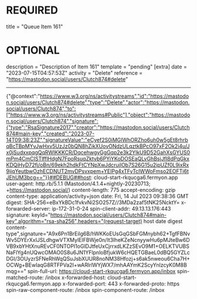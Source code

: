 
# REQUIRED
title = "Queue Item 161"
# OPTIONAL
description = "Description of Item 161"
template = "pending"
[extra]
date = "2023-07-15T04:57:53Z"
activity = "Delete"
reference = "https://mastodon.social/users/Clutch874#delete"

---
{"@context":"https://www.w3.org/ns/activitystreams","id":"https://mastodon.social/users/Clutch874#delete","type":"Delete","actor":"https://mastodon.social/users/Clutch874","to":["https://www.w3.org/ns/activitystreams#Public"],"object":"https://mastodon.social/users/Clutch874","signature":{"type":"RsaSignature2017","creator":"https://mastodon.social/users/Clutch874#main-key","created":"2023-07-14T09:38:23Z","signatureValue":"eCyef2S0iMGIWhORZho6uh0w5gEt8rhrbqBcTBpMYvJwHxv5UzJz0bQN8hZikXUovONdzULqztkBPcO97xF2Ok2i4u/Jx0jSudxxpqgQqRWIKKKCR/DqcehwgyGgGqp2e3k2YlkU9D52GahXsGYUS0mPm4CmCISTlfflHdgN7FpoRsuqZktyb6PYiYKoDOSEaQLvGhBsjJfI8dPqGkxKDQiHyD72fj/oBn/69ekh2hdkFtCYNpXwJdcrujIOb7S26G15u2ipUZf0L9ixRx9ijqYeutbwOzhECDNUT2mvDPsvxpem+YElPg4xTFyTcIWWoFmso2EOFTj6tJEhUM3bcg=="}}##DEBUG##host: cloud-start-rkqucga6.fermyon.app
user-agent: http.rb/5.1.1 (Mastodon/4.1.4+nightly-20230713; +https://mastodon.social/)
content-length: 775
accept-encoding: gzip
content-type: application/activity+json
date: Fri, 14 Jul 2023 09:38:36 GMT
digest: SHA-256=eBxYkBDc1fvkvNi2SO257Z//3MDa2zaf5tNK25NcktY=
x-forwarded-server: ip-172-31-0-24
spin-client-addr: 49.13.13.176:443
signature: keyId="https://mastodon.social/users/Clutch874#main-key",algorithm="rsa-sha256",headers="(request-target) host date digest content-type",signature="A9x6Pn1BrEilg6B/hWKKoEUsGqGSbFGMnybh62+TgfFBNvWv5DYErXxIJSLdhgwVTXMylEIFBWje0n/It3IheKZeNcnyywHu6pMJteBw6DVB9xbYHtXnuREvCF0NTOPl1oGlDJtfeUxCjrrxdLKZzSEvO9M1+OELKTVUBSNaFlYg4nUQwcOMAO0S8u6JN1YFlpnloBfjukW6cHQETGBaeL0dBQ5GYZLcDGI/3OUyzrSFNeRhWqQSuJsbXUUR8noNM38Hfozj+s6ak5nweou6Cha7H+OCWg+BEwIaqG8RTFPVa2I+wARlrlWYjWX7/mhAAYmK2ScyYnlzcyK0M8Bmqg=="
spin-full-url: https://cloud-start-rkqucga6.fermyon.app/inbox
spin-matched-route: /inbox
x-forwarded-host: cloud-start-rkqucga6.fermyon.app
x-forwarded-port: 443
x-forwarded-proto: https
spin-raw-component-route: /inbox
spin-component-route: /inbox

